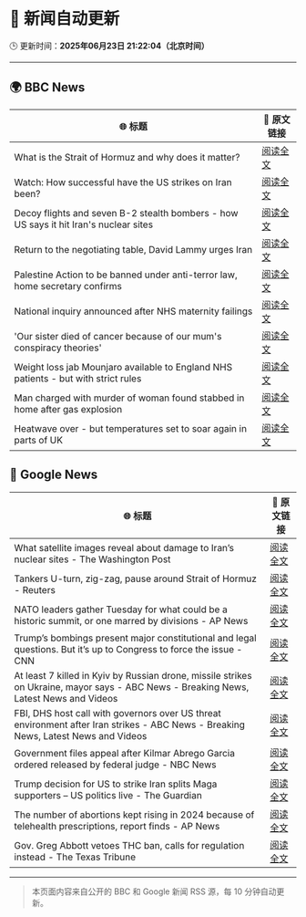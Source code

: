 # 🧠 新闻自动更新

🕒 更新时间：**2025年06月23日 21:22:04（北京时间）**

---

## 🌍 BBC News

| 🌐 标题 | 🔗 原文链接 |
|--------|-------------|
| What is the Strait of Hormuz and why does it matter? | [阅读全文](https://www.bbc.com/news/articles/c78n6p09pzno) |
| Watch: How successful have the US strikes on Iran been? | [阅读全文](https://www.bbc.com/news/videos/cq53l9dvggjo) |
| Decoy flights and seven B-2 stealth bombers - how US says it hit Iran's nuclear sites | [阅读全文](https://www.bbc.com/news/articles/cew0x7159edo) |
| Return to the negotiating table, David Lammy urges Iran | [阅读全文](https://www.bbc.com/news/articles/c20pw5rrn0zo) |
| Palestine Action to be banned under anti-terror law, home secretary confirms | [阅读全文](https://www.bbc.com/news/articles/c4g83l33wdeo) |
| National inquiry announced after NHS maternity failings | [阅读全文](https://www.bbc.com/news/articles/c994x95yygyo) |
| 'Our sister died of cancer because of our mum's conspiracy theories' | [阅读全文](https://www.bbc.com/news/articles/crenzwyvpn1o) |
| Weight loss jab Mounjaro available to England NHS patients - but with strict rules | [阅读全文](https://www.bbc.com/news/articles/cglz4xyk7w9o) |
| Man charged with murder of woman found stabbed in home after gas explosion | [阅读全文](https://www.bbc.com/news/articles/cvg1n295z0wo) |
| Heatwave over - but temperatures set to soar again in parts of UK | [阅读全文](https://www.bbc.com/weather/articles/cj0mr0l5d9eo) |

## 📰 Google News

| 🌐 标题 | 🔗 原文链接 |
|--------|-------------|
| What satellite images reveal about damage to Iran’s nuclear sites - The Washington Post | [阅读全文](https://news.google.com/rss/articles/CBMinwFBVV95cUxPcDRqVE5iWFc4REVKenVqSG1aa0NyZm1PTDhYQ2tRLWl2a3lGRzFCdDJ1Yk1lZnlON1duNkw5aHBKNm9RTnFIU0I4Q1V6VmVQc09vN3lJTm1Sd2RhbTByTnJoNXNWOE1SMjBRN1I5UWpnNFFISWR3RnpaU1Vhd3U2ejBJY2FsVXdQcjdXRHZJYmhDczVVWEpQWUpLNlBfVkE?oc=5) |
| Tankers U-turn, zig-zag, pause around Strait of Hormuz - Reuters | [阅读全文](https://news.google.com/rss/articles/CBMingFBVV95cUxNVkJuQi1CclBpd1VrX3JWaGwxMHFwZVRmQ01nTUx6a1F3VG9DbkU5SHNMSExzZ3Fld1ZnUWxmUXlvSlpubFBJd1BNTHV4RkpzQjJVUVlLRnpES01GV2F4RGpRckEwRnBPVHdyY3B1Mm0teWQ0NWRsemVsdThqT1lDNk5uV0Zkb2REZU5WcEVzaFIzVjNwUWlReUhmMTZFQQ?oc=5) |
| NATO leaders gather Tuesday for what could be a historic summit, or one marred by divisions - AP News | [阅读全文](https://news.google.com/rss/articles/CBMirAFBVV95cUxPeHB3U3hDMVk1ZUVLSmN6bXotdlJsc1Z0VEo3Z2FxY1FOZzE5ODViUjF2TWUwMlBOU3J4cWdKaGZWd3JBd0laWWpOaEZKTWhDbVJXeWtQZzdiM3RTUHF6UkQtcTRlWXUtdWxwdW5yZ3dQdUZaV3hvazhMYl96ZFl5Z3YwSGtUR1JKaUwzSkpmenRMWmFWdnlGcVo1Znh4eEhiTk5ydFo4NFFqRE9q?oc=5) |
| Trump’s bombings present major constitutional and legal questions. But it’s up to Congress to force the issue - CNN | [阅读全文](https://news.google.com/rss/articles/CBMilgFBVV95cUxQclBhQTd2bm4tNjV5OFdyWUFLMmVxRDV1aFltekVGMFJiZXRmR2ZTTUE4a3hHeEJSUlVGZ2h6S0xhTHBSeGVLbkpQUDBYNlJ0cW5XZ0dfLTFYTXJoYUxVNVVUMzJNNXBkbURMOU9iZy1RUkdmLWplWHg2WTNIQWlmbFdkUThTaTY0RzZ2UGZsMUtfSEpTUVHSAZsBQVVfeXFMTVM4elozV2FRYkVGQjk0dGJPOVV6REotSWtlcVlPNUFkdnN6aWxpYk5CUHVycjY3Z0dSblBFVE5ZenZ6eDZULUJGaTBuYlFrWEF5QWpBQ0RyQW5jN1kzbFBsUEZncnpXTEhyZGVzdlhkX1hpOUpaRy1QRUIxZUdIclF0MmdpZlZWYmNkSFpmU3ItcGNHSG5vTUdKTmc?oc=5) |
| At least 7 killed in Kyiv by Russian drone, missile strikes on Ukraine, mayor says - ABC News - Breaking News, Latest News and Videos | [阅读全文](https://news.google.com/rss/articles/CBMiqwFBVV95cUxNX2tnUllITHd4TGhwU3REY1F4N245cnNacGJ1dFhHZmNfY2pFNXdyTm5QcmlBMFNPS0JwRV9RYnRFb3A5SGNBYjlVcHBlb2xUTk5OYmk3b1pyeS1WUFIweUFjRHhRbTRsYl9DcU5OR0xFUm5raUcwY1h6MnVEdWtpb0xkSkZfWTJyOVlzVy1xOW93Q3FPakNMY1BmZXVoSWRhN3F0UzJEX3JOQ2_SAbABQVVfeXFMUHY0S2JwZHpORFlZZ0pDa2M5dkVRd0QxMmdibGJ1cnNhT0tMMmIxR1ZWMXUxaVJKX0ktYXVPaFdBZ25BV21rWGZRRkV6ZWljRlllcjNDWWZUNVJFTUJlNnFVZGpPY3ZxNlByWk5FZ01saGktclFhZEFncVdISm0xU0lrNUJMZ1NKSDgwVnpNMTV1SmdnaWYtcVJvTG5UV3JnUEtpS3NKbk5JYzVYai0xdDA?oc=5) |
| FBI, DHS host call with governors over US threat environment after Iran strikes - ABC News - Breaking News, Latest News and Videos | [阅读全文](https://news.google.com/rss/articles/CBMiogFBVV95cUxPbkFDN3NfSHF2SGV1OFNQSkl6Tk9zMWtEYXB3TXFGRHBfYmFmRjBiOUpMU3RETEtfRnRja3BDY2c0R0pnOWJON1Z4bnV0VV9JLVZOWnplNlloQ1l0eW1mSkhTaWpVektYcjJnWEZyTzIzMzRndVVYUnlpbUpjcnFzVUVReEs2LVo1VEIzYzhmMVFYeEhjVDFKV21XU3o3YXhVMmfSAacBQVVfeXFMTjlneTZBM1NGYTRYbnVOSWZieFJTVndCYmFHTFczSjlXeUdCcVpsMlotUmxNQmdCLV9fMjUzMEwxUWNoLUU2UGlmNFR3NDg4YkdWSVEtcFZ3VDBmaDB1QllJVTIydTBpRS1lQlctZUFZVFZZMHhrOUdPTktUQ2hwYzZVN2xKb3VLQ21Ya3hTNEFYUko2ZEtkQXNlT2JwcGJrbU1Oc0RfY3M?oc=5) |
| Government files appeal after Kilmar Abrego Garcia ordered released by federal judge - NBC News | [阅读全文](https://news.google.com/rss/articles/CBMitgFBVV95cUxPTjVtVmtxVGwwcjBZZmNhNVlldmo0LTZrNFZ6RVlRTEo2VmFZTWdDRWk2RUJaWU45N0xfRWhRNzlsUmhBZVdpcTJYWk9XdXo0SU1WTVBYbnFMXzR1c2ktOUZVTTVxVl9oOS1XREd4c2lhdE9FTmZkYnF4em15VzRKVEc0SlJJTGZQYUtlNEI4WkNnc1hOYWt6eGxGR3NPa3BxUmJ2YkZmbnNKejV5QmVpWVFSbXRzd9IBVkFVX3lxTE5FbjNSelJPUkNEZW1vVDlGY3o2VVAwUG9Sa0d0Y2VjR1FvVGp1TmI4d0lFLWJHaGxRRnJKcmNEV3ZFb1VWRmN6dWhGX0Z1Mkc2eDlwanhn?oc=5) |
| Trump decision for US to strike Iran splits Maga supporters – US politics live - The Guardian | [阅读全文](https://news.google.com/rss/articles/CBMisAFBVV95cUxOc0FGdmVGNGtGUS1BVmFLekEzTjQ0Wm5sZ1ZXeGpZSklQbURkX1RBVUVfTzJtN2g4ZWRoakNxN0oyT3RDckx5YzFoUEVUekZoNm5GeEdJVzdJOS1IeUFhVF82M1JQQ1JlUFBDbl9TeVVkdUNheHUxNUxZQ1JQc0k3MXVmREs5eEoxZ0JJLUdiZzdka1lEeW40TlFnaEkzN04zVVhmTVlaRHRha2o2Tmp5Zg?oc=5) |
| The number of abortions kept rising in 2024 because of telehealth prescriptions, report finds - AP News | [阅读全文](https://news.google.com/rss/articles/CBMirwFBVV95cUxNakhhS1VYdE9lbnFZOG1xQm1hWGVENVJIZmxSejZkcXl6OTNQSnBWRmxEdlNvT0JGRGlLb3JCcDJva2Jlb3RYNVlxTS1vU0NIMFNBMEFwdXlPbjVoWFJORHBMNC1kd2o0WEVwaWQ5MTFVU1luZXlwRTU2dW9uX3dfNlUwZjEyZUhkVDFRbElaMEJCS2FwM0FsZEFSaHM4dlJVNkgwWTVDYkVJZmo0NG93?oc=5) |
| Gov. Greg Abbott vetoes THC ban, calls for regulation instead - The Texas Tribune | [阅读全文](https://news.google.com/rss/articles/CBMilAFBVV95cUxNMmxkckl3ZE9YekxLZTdrNzRqNU1UellLWlBBb200aDRxMUY5a2lnaUxpV1BwLXdnV2ZvMEhvZnhOZ0M5NVZJaWxETFB0c1J4SHZIWnlVYkJoMmxUV3hKRDZTTVROWFN2Q1QxVDUyRGpESE1qM0tsOVMxLXBtS3pKQ2pPZjA2aFlCeXQ2N2NieWxYdl9G?oc=5) |

---
> 本页面内容来自公开的 BBC 和 Google 新闻 RSS 源，每 10 分钟自动更新。